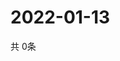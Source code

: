 # 2022-01-13
  共 0条

  <!-- BEGIN -->
  <!-- 最后更新时间Thu Jan 13 2022 23:04:44 GMT+0000 (Coordinated Universal Time) -->
  
  <!-- END -->
  
  